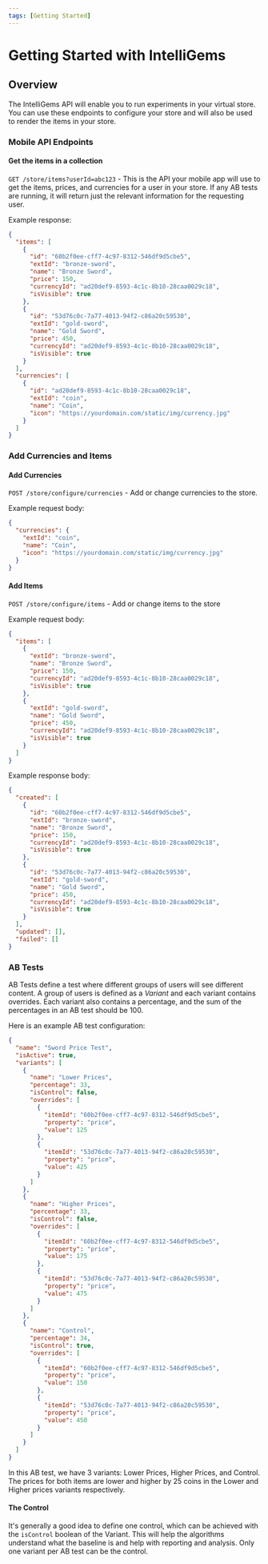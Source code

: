 ```yaml
---
tags: [Getting Started]
---
```


# Getting Started with IntelliGems

## Overview

The IntelliGems API will enable you to run experiments in your virtual store. You can use these endpoints to configure your store and will also be used to render the items in your store.

### Mobile API Endpoints
#### Get the items in a collection
`GET /store/items?userId=abc123` - This is the API your mobile app will use to get the items, prices, and currencies for a user in your store. If any AB tests are running, it will return just the relevant information for the requesting user. 

Example response:
```json
{
  "items": [
    {
      "id": "60b2f0ee-cff7-4c97-8312-546df9d5cbe5",
      "extId": "bronze-sword",
      "name": "Bronze Sword",
      "price": 150,
      "currencyId": "ad20def9-8593-4c1c-8b10-28caa0029c18",
      "isVisible": true
    },
    {
      "id": "53d76c0c-7a77-4013-94f2-c86a20c59530",
      "extId": "gold-sword",
      "name": "Gold Sword",
      "price": 450,
      "currencyId": "ad20def9-8593-4c1c-8b10-28caa0029c18",
      "isVisible": true
    }
  ],
  "currencies": [
    {
      "id": "ad20def9-8593-4c1c-8b10-28caa0029c18",
      "extId": "coin",
      "name": "Coin",
      "icon": "https://yourdomain.com/static/img/currency.jpg"
    }
  ]
}
```

### Add Currencies and Items


#### Add Currencies

`POST /store/configure/currencies` - Add or change currencies to the store.

Example request body:
```json
{
  "currencies": {
    "extId": "coin",
    "name": "Coin",
    "icon": "https://yourdomain.com/static/img/currency.jpg"
  }
}
```

#### Add Items

`POST /store/configure/items` - Add or change items to the store

Example request body:
```json
{
  "items": [
    {
      "extId": "bronze-sword",
      "name": "Bronze Sword",
      "price": 150,
      "currencyId": "ad20def9-8593-4c1c-8b10-28caa0029c18",
      "isVisible": true
    },
    {
      "extId": "gold-sword",
      "name": "Gold Sword",
      "price": 450,
      "currencyId": "ad20def9-8593-4c1c-8b10-28caa0029c18",
      "isVisible": true
    }
  ]
}
```

Example response body:
```json
{
  "created": [
    {
      "id": "60b2f0ee-cff7-4c97-8312-546df9d5cbe5",
      "extId": "bronze-sword",
      "name": "Bronze Sword",
      "price": 150,
      "currencyId": "ad20def9-8593-4c1c-8b10-28caa0029c18",
      "isVisible": true
    },
    {
      "id": "53d76c0c-7a77-4013-94f2-c86a20c59530",
      "extId": "gold-sword",
      "name": "Gold Sword",
      "price": 450,
      "currencyId": "ad20def9-8593-4c1c-8b10-28caa0029c18",
      "isVisible": true
    }
  ],
  "updated": [],
  "failed": []
}
```

### AB Tests

AB Tests define a test where different groups of users will see different content. A group of users is defined as a *Variant* and each variant contains overrides. Each variant also contains a percentage, and the sum of the percentages in an AB test should be 100. 

Here is an example AB test configuration:
```json
{
  "name": "Sword Price Test",
  "isActive": true,
  "variants": [
    {
      "name": "Lower Prices",
      "percentage": 33,
      "isControl": false,
      "overrides": [
        {
          "itemId": "60b2f0ee-cff7-4c97-8312-546df9d5cbe5",
          "property": "price",
          "value": 125
        },
        {
          "itemId": "53d76c0c-7a77-4013-94f2-c86a20c59530",
          "property": "price",
          "value": 425
        }
      ]
    },
    {
      "name": "Higher Prices",
      "percentage": 33,
      "isControl": false,
      "overrides": [
        {
          "itemId": "60b2f0ee-cff7-4c97-8312-546df9d5cbe5",
          "property": "price",
          "value": 175
        },
        {
          "itemId": "53d76c0c-7a77-4013-94f2-c86a20c59530",
          "property": "price",
          "value": 475
        }
      ]
    },
    {
      "name": "Control",
      "percentage": 34,
      "isControl": true,
      "overrides": [
        {
          "itemId": "60b2f0ee-cff7-4c97-8312-546df9d5cbe5",
          "property": "price",
          "value": 150
        },
        {
          "itemId": "53d76c0c-7a77-4013-94f2-c86a20c59530",
          "property": "price",
          "value": 450
        }
      ]
    }
  ]
}
```

In this AB test, we have 3 variants: Lower Prices, Higher Prices, and Control. The prices for both items are lower and higher by 25 coins in the Lower and Higher prices variants respectively. 

#### The Control

It's generally a good idea to define one control, which can be achieved with the `isControl` boolean of the Variant. This will help the algorithms understand what the baseline is and help with reporting and analysis. Only one variant per AB test can be the control.

